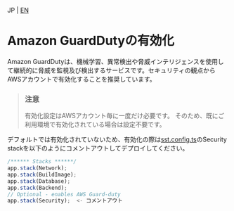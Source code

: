 JP | [EN](../en/guardduty.md)

# Amazon GuardDutyの有効化

Amazon GuardDutyは、機械学習、異常検出や脅威インテリジェンスを使用して継続的に脅威を監視及び検出するサービスです。セキュリティの観点からAWSアカウントで有効化することを推奨しています。

> ### 注意
>
> 有効化設定はAWSアカウント毎に一度だけ必要です。
> そのため、既にご利用環境で有効化されている場合は設定不要です。

デフォルトでは有効化されていないため、有効化の際は[sst.config.ts](../../sst.config.ts)のSecurity stackを以下のようにコメントアウトしてデプロイしてください。

```sst.config.ts
/****** Stacks ******/
app.stack(Network);
app.stack(BuildImage);
app.stack(Database);
app.stack(Backend);
// Optional - enables AWS Guard-duty
app.stack(Security);  <- コメントアウト
```
